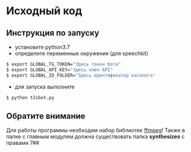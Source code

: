 # Исходный код

## Инструкция по запуску

* установите python3.7
* определите переменные окружения (для speechkit)
```sh
$ export GLOBAL_TG_TOKEN="Здесь токен бота"
$ export GLOBAL_API_KEY="Здесь ключ API"
$ export GLOBAL_ID_FOLDER="Здесь идентификатор каталога"
```
* для запуска выполните
```sh
$ python t2sbot.py
```

## Обратите внимание
Для работы программы необходим набор библиотек [ffmpeg](https://ffmpeg.org/)!
Также в папке с главным модулем должна существовать папка **synthesizes** с правами 7##
